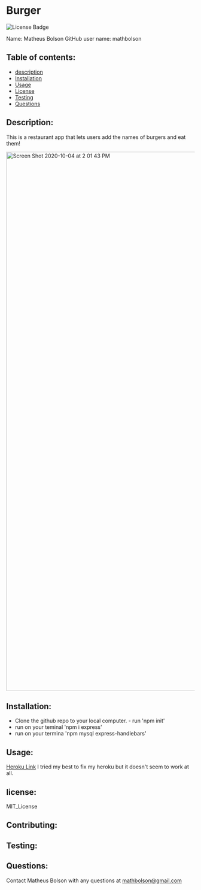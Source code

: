 # Burger
  ![License Badge](https://img.shields.io/static/v1?label=License&message=MIT_License&color=blue)
  
  Name: Matheus Bolson
  GitHub user name: mathbolson
    
  ## Table of contents:  
  * [description](#description)
  * [Installation](#Installation)
  * [Usage](#usage)
  * [License](#license)
  * [Testing](#testing)
  * [Questions](#questions)
  
  ## Description:
  This is a restaurant app that lets users add the names of burgers and eat them!
  
  <img width="1440" alt="Screen Shot 2020-10-04 at 2 01 43 PM" src="https://user-images.githubusercontent.com/66330168/95027018-39ae4180-064a-11eb-888e-5c205b6aed83.png">
  
  
  ## Installation:
  - Clone the github repo to your local computer. - run 'npm init'
  - run on your teminal 'npm i express'
  - run on your termina 'npm mysql express-handlebars' 
  ## Usage:
  [Heroku Link](https://burger-eatery.herokuapp.com/)
  I tried my best to fix my heroku but it doesn't seem to work at all. 
  
  
  ## license:
  MIT_License
  
  ## Contributing:
  
  ## Testing:
  
  ## Questions:
  Contact Matheus Bolson with any questions at mathbolson@gmail.com
